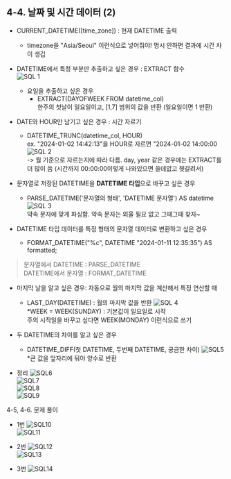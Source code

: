 ## 4-4. 날짜 및 시간 데이터 (2)
- CURRENT_DATETIME([time_zone]) : 현재 DATETIME 출력
    -  timezone을 "Asia/Seoul" 이런식으로 넣어줘야! 명시 안하면 결과에 시간 차이 생김


- DATETIME에서 특정 부분만 추출하고 싶은 경우 : EXTRACT 함수<br/>
    ![SQL 1](./image/week5/SQL1.png)

    - 요일을 추출하고 싶은 경우
        - EXTRACT(DAYOFWEEK FROM datetime_col)<br/>
        한주의 첫날이 일요일이고, [1,7] 범위의 값을 반환 (일요일이면 1 반환)

- DATE와 HOUR만 남기고 싶은 경우 : 시간 자르기
    - DATETIME_TRUNC(datetime_col, HOUR)<br/>
    ex. "2024-01-02 14:42:13"을 HOUR로 자르면 "2024-01-02 14:00:00
    ![SQL 2](./image/week5/SQL2.png) <br/>
    -> 뭘 기준으로 자르는지에 따라 다름. day, year 같은 경우에는 EXTRACT를 더 많이 씀 (시간까지 00:00:00이렇게 나와있으면 쓸데없고 헷갈려서)

- 문자열로 저장된 DATETIME을 **DATETIME 타입**으로 바꾸고 싶은 경우 
    - PARSE_DATETIME('문자열의 형태', 'DATETIME 문자열') AS datetime
    ![SQL 3](./image/week5/SQL3.png) <br/>
    약속 문자에 맞게 파싱함. 약속 문자는 외울 필요 없고 그때그때 찾자~

- DATETIME 타입 데이터를 특정 형태의 문자열 데이터로 변환하고 싶은 경우 
    - FORMAT_DATETIME("%c", DATETIME "2024-01-11 12:35:35") AS formatted;

> 문자열에서 DATETIME : PARSE_DATETIME <br/>
    DATETIME에서 문자열 : FORMAT_DATETIME



- 마지막 날을 알고 싶은 경우: 자동으로 월의 마지막 값을 계산해서 특정 연산할 때
    - LAST_DAY(DATETIME) : 월의 마지막 값을 반환
    ![SQL 4](./image/week5/SQL4.png) <br/>
    *WEEK = WEEK(SUNDAY) : 기본값이 일요일로 시작 <br/>
    주의 시작일을 바꾸고 싶다면 WEEK(MONDAY) 이런식으로 쓰기


- 두 DATETIME의 차이를 알고 싶은 경우 
    - DATETIME_DIFF(첫 DATETIME, 두번째 DATETIME, 궁금한 차이)
    ![SQL5](./image/week5/SQL5.png) <br/>
    *큰 값을 앞자리에 둬야 양수로 반환


- 정리
![SQL6](./image/week5/SQL6.png) <br/>
![SQL7](./image/week5/SQL7.png) <br/>
![SQL8](./image/week5/SQL8.png) <br/>
![SQL9](./image/week5/SQL9.png) <br/>


4-5, 4-6. 문제 풀이
- 1번
![SQL10](./image/week5/SQL10.png) <br/>
![SQL11](./image/week5/SQL11.png) <br/>

- 2번
![SQL12](./image/week5/SQL12.png) <br/>
![SQL13](./image/week5/SQL13.png) <br/>

- 3번
![SQL14](./image/week5/SQL14.png) <br/>

